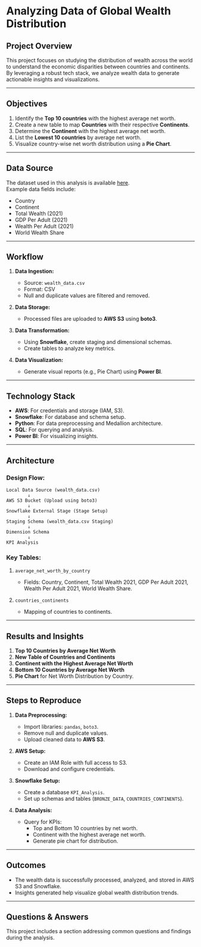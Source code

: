 
# Analyzing Data of Global Wealth Distribution

## Project Overview
This project focuses on studying the distribution of wealth across the world to understand the economic disparities between countries and continents. By leveraging a robust tech stack, we analyze wealth data to generate actionable insights and visualizations.

---

## Objectives
1. Identify the **Top 10 countries** with the highest average net worth.
2. Create a new table to map **Countries** with their respective **Continents**.
3. Determine the **Continent** with the highest average net worth.
4. List the **Lowest 10 countries** by average net worth.
5. Visualize country-wise net worth distribution using a **Pie Chart**.

---

## Data Source
The dataset used in this analysis is available [here](#).  
Example data fields include:  
- Country  
- Continent  
- Total Wealth (2021)  
- GDP Per Adult (2021)  
- Wealth Per Adult (2021)  
- World Wealth Share  

---

## Workflow

1. **Data Ingestion:**
   - Source: `wealth_data.csv`
   - Format: CSV  
   - Null and duplicate values are filtered and removed.

2. **Data Storage:**
   - Processed files are uploaded to **AWS S3** using **boto3**.

3. **Data Transformation:**
   - Using **Snowflake**, create staging and dimensional schemas.
   - Create tables to analyze key metrics.

4. **Data Visualization:**
   - Generate visual reports (e.g., Pie Chart) using **Power BI**.

---

## Technology Stack
- **AWS**: For credentials and storage (IAM, S3).  
- **Snowflake**: For database and schema setup.  
- **Python**: For data preprocessing and Medallion architecture.  
- **SQL**: For querying and analysis.  
- **Power BI**: For visualizing insights.

---

## Architecture

### Design Flow:
```
Local Data Source (wealth_data.csv)
        ↓
AWS S3 Bucket (Upload using boto3)
        ↓
Snowflake External Stage (Stage Setup)
        ↓
Staging Schema (wealth_data.csv Staging)
        ↓
Dimension Schema
        ↓
KPI Analysis
```

### Key Tables:
1. `average_net_worth_by_country`  
   - Fields: Country, Continent, Total Wealth 2021, GDP Per Adult 2021, Wealth Per Adult 2021, World Wealth Share.  

2. `countries_continents`  
   - Mapping of countries to continents.

---

## Results and Insights
1. **Top 10 Countries by Average Net Worth**  
2. **New Table of Countries and Continents**  
3. **Continent with the Highest Average Net Worth**  
4. **Bottom 10 Countries by Average Net Worth**  
5. **Pie Chart** for Net Worth Distribution by Country.

---

## Steps to Reproduce

1. **Data Preprocessing:**
   - Import libraries: `pandas`, `boto3`.
   - Remove null and duplicate values.
   - Upload cleaned data to **AWS S3**.

2. **AWS Setup:**
   - Create an IAM Role with full access to S3.
   - Download and configure credentials.

3. **Snowflake Setup:**
   - Create a database `KPI_Analysis`.
   - Set up schemas and tables (`BRONZE_DATA`, `COUNTRIES_CONTINENTS`).

4. **Data Analysis:**
   - Query for KPIs:
     - Top and Bottom 10 countries by net worth.
     - Continent with the highest average net worth.
     - Generate pie chart for distribution.

---

## Outcomes
- The wealth data is successfully processed, analyzed, and stored in AWS S3 and Snowflake.
- Insights generated help visualize global wealth distribution trends.

---

## Questions & Answers
This project includes a section addressing common questions and findings during the analysis.
